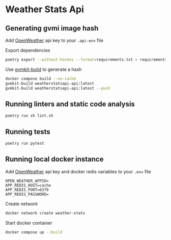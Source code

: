 # Weather Stats Api

## Generating gvmi image hash

Add [OpenWeather](https://openweathermap.org/) api key to your `.api-env` file

Export dependencies

```sh
poetry export --without-hashes --format=requirements.txt > requirements.txt
```

Use [gvmkit-build](https://golem-network.gitbook.io/golem-sdk-develop/requestor-tutorials/vm-runtime/convert-a-docker-image-into-a-golem-image) to generate a hash

```sh
docker compose build --no-cache
gvmkit-build weatherstatsapi-api:latest
gvmkit-build weatherstatsapi-api:latest --push
```

## Running linters and static code analysis

```sh
poetry run sh lint.sh
```

## Running tests

```sh
poetry run pytest
```

## Running local docker instance

Add [OpenWeather](https://openweathermap.org/) api key and docker redis variables to your `.env` file

```.env
OPEN_WEATHER_APPID=
APP_REDIS_HOST=cache
APP_REDIS_PORT=6379
APP_REDIS_PASSWORD=
```

Create network

```sh
docker network create weather-stats
```

Start docker container

```sh
docker compose up --build
```
